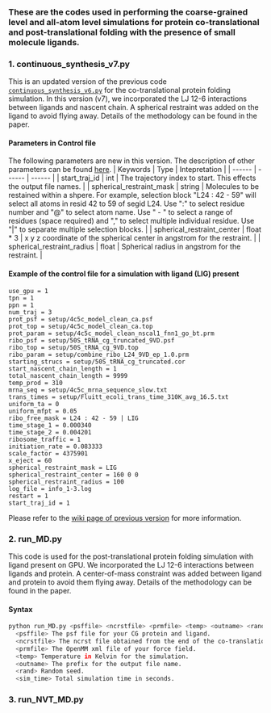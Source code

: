 ### These are the codes used in performing the coarse-grained level and all-atom level simulations for protein co-translational and post-translational folding with the presence of small molecule ligands.

### 1. continuous_synthesis_v7.py
This is an updated version of the previous code [`continuous_synthesis_v6.py`](https://github.com/obrien-lab/cg_simtk_protein_folding/blob/master/Continuous_synthesis_protocol/continuous_synthesis_v6.py) for the co-translational protein folding simulation. 
In this version (v7), we incorporated the LJ 12-6 interactions between ligands and nascent chain. A spherical restraint was added on the ligand to avoid flying away. Details of the methodology can be found in the paper.

#### Parameters in Control file
The following parameters are new in this version. The description of other parameters can be found [here](https://github.com/obrien-lab/cg_simtk_protein_folding/wiki/continuous_synthesis_v6.py#3-parameters-in-control-file).
| Keywords | Type | Intepretation |
| ------ | ------ | ------ |
| start_traj_id | int | The trajectory index to start. This effects the output file names. |
| spherical_restraint_mask | string | Molecules to be restained within a shpere. For example, selection block "L24 : 42 - 59" will select all atoms in resid 42 to 59 of segid L24. Use ":" to select residue number and "@" to select atom name. Use " - " to select a range of residues (space required) and "," to select multiple individual residue. Use "\|" to separate multiple selection blocks. |
| spherical_restraint_center | float * 3 | x y z coordinate of the spherical center in angstrom for the restraint. |
| spherical_restraint_radius | float | Spherical radius in angstrom for the restraint. |

#### Example of the control file for a simulation with ligand (LIG) present
```
use_gpu = 1
tpn = 1
ppn = 1
num_traj = 3
prot_psf = setup/4c5c_model_clean_ca.psf
prot_top = setup/4c5c_model_clean_ca.top
prot_param = setup/4c5c_model_clean_nscal1_fnn1_go_bt.prm
ribo_psf = setup/50S_tRNA_cg_truncated_9VD.psf
ribo_top = setup/50S_tRNA_cg_9VD.top
ribo_param = setup/combine_ribo_L24_9VD_ep_1.0.prm
starting_strucs = setup/50S_tRNA_cg_truncated.cor
start_nascent_chain_length = 1
total_nascent_chain_length = 9999
temp_prod = 310
mrna_seq = setup/4c5c_mrna_sequence_slow.txt
trans_times = setup/Fluitt_ecoli_trans_time_310K_avg_16.5.txt
uniform_ta = 0
uniform_mfpt = 0.05
ribo_free_mask = L24 : 42 - 59 | LIG
time_stage_1 = 0.000340
time_stage_2 = 0.004201
ribosome_traffic = 1
initiation_rate = 0.083333
scale_factor = 4375901
x_eject = 60
spherical_restraint_mask = LIG
spherical_restraint_center = 160 0 0
spherical_restraint_radius = 100
log_file = info_1-3.log
restart = 1
start_traj_id = 1
```

Please refer to the [wiki page of previous version](https://github.com/obrien-lab/cg_simtk_protein_folding/wiki/continuous_synthesis_v6.py) for more information.

### 2. run_MD.py
This code is used for the post-translational protein folding simulation with ligand present on GPU. 
We incorporated the LJ 12-6 interactions between ligands and protein. A center-of-mass constraint was added between ligand and protein to avoid them flying away. Details of the methodology can be found in the paper.

#### Syntax
```bash
python run_MD.py <psffile> <ncrstfile> <prmfile> <temp> <outname> <rand> <sim_time>
  <psffile> The psf file for your CG protein and ligand.
  <ncrstfile> The ncrst file obtained from the end of the co-translational simulation that only contains coordinates and velocities of protein and ligand.
  <prmfile> The OpenMM xml file of your force field.
  <temp> Temperature in Kelvin for the simulation.
  <outname> The prefix for the output file name.
  <rand> Random seed.
  <sim_time> Total simulation time in seconds.
```

### 3. run_NVT_MD.py

